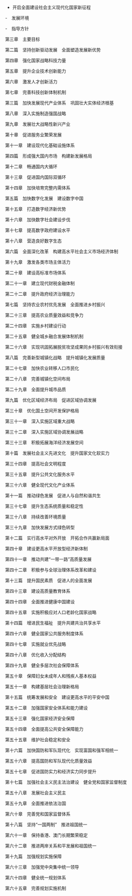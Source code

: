 
* 开启全面建设社会主义现代化国家新征程

-　发展环境

-　指导方针

第三章　主要目标

第二篇　坚持创新驱动发展　全面塑造发展新优势

第四章　强化国家战略科技力量

第五章　提升企业技术创新能力

第六章　激发人才创新活力

第七章　完善科技创新体制机制



第三篇　加快发展现代产业体系　巩固壮大实体经济根基

第八章　深入实施制造强国战略

第九章　发展壮大战略性新兴产业

第十章　促进服务业繁荣发展

第十一章　建设现代化基础设施体系

第四篇　形成强大国内市场　构建新发展格局

第十二章　畅通国内大循环

第十三章　促进国内国际双循环

第十四章　加快培育完整内需体系

第五篇　加快数字化发展　建设数字中国

第十五章　打造数字经济新优势

第十六章　加快数字社会建设步伐

第十七章　提高数字政府建设水平

第十八章　营造良好数字生态

第六篇　全面深化改革　构建高水平社会主义市场经济体制

第十九章　激发各类市场主体活力

第二十章　建设高标准市场体系

第二十一章　建立现代财税金融体制

第二十二章　提升政府经济治理能力

第七篇　坚持农业农村优先发展　全面推进乡村振兴

第二十三章　提高农业质量效益和竞争力

第二十四章　实施乡村建设行动

第二十五章　健全城乡融合发展体制机制

第二十六章　实现巩固拓展脱贫攻坚成果同乡村振兴有效衔接

第八篇　完善新型城镇化战略　提升城镇化发展质量

第二十七章　加快农业转移人口市民化

第二十八章　完善城镇化空间布局

第二十九章　全面提升城市品质

第九篇　优化区域经济布局　促进区域协调发展

第三十章　优化国土空间开发保护格局

第三十一章　深入实施区域重大战略

第三十二章　深入实施区域协调发展战略

第三十三章　积极拓展海洋经济发展空间

第十篇　发展社会主义先进文化　提升国家文化软实力

第三十四章　提高社会文明程度

第三十五章　提升公共文化服务水平

第三十六章　健全现代文化产业体系

第十一篇　推动绿色发展　促进人与自然和谐共生

第三十七章　提升生态系统质量和稳定性

第三十八章　持续改善环境质量

第三十九章　加快发展方式绿色转型

第十二篇　实行高水平对外开放　开拓合作共赢新局面

第四十章　建设更高水平开放型经济新体制

第四十一章　推动共建“一带一路”高质量发展

第四十二章　积极参与全球治理体系改革和建设

第十三篇　提升国民素质　促进人的全面发展

第四十三章　建设高质量教育体系

第四十四章　全面推进健康中国建设

第四十五章　实施积极应对人口老龄化国家战略

第十四篇　增进民生福祉　提升共建共治共享水平

第四十六章　健全国家公共服务制度体系

第四十七章　实施就业优先战略

第四十八章　优化收入分配结构

第四十九章　健全多层次社会保障体系

第五十章　保障妇女未成年人和残疾人基本权益

第五十一章　构建基层社会治理新格局

第十五篇　统筹发展和安全　建设更高水平的平安中国

第五十二章　加强国家安全体系和能力建设

第五十三章　强化国家经济安全保障

第五十四章　全面提高公共安全保障能力

第五十五章　维护社会稳定和安全

第十六篇　加快国防和军队现代化　实现富国和强军相统一

第五十六章　提高国防和军队现代化质量效益

第五十七章　促进国防实力和经济实力同步提升

第十七篇　加强社会主义民主法治建设　健全党和国家监督制度

第五十八章　发展社会主义民主

第五十九章　全面推进依法治国

第六十章　完善党和国家监督体系

第十八篇　坚持“一国两制”　推进祖国统一

第六十一章　保持香港、澳门长期繁荣稳定

第六十二章　推进两岸关系和平发展和祖国统一

第十九篇　加强规划实施保障

第六十三章　加强党中央集中统一领导

第六十四章　健全统一规划体系

第六十五章　完善规划实施机制